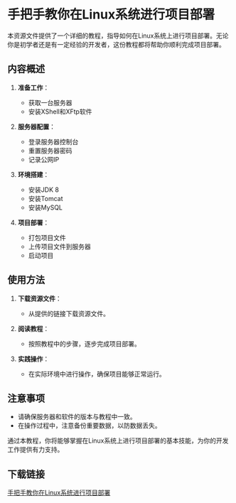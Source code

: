 # 手把手教你在Linux系统进行项目部署

本资源文件提供了一个详细的教程，指导如何在Linux系统上进行项目部署。无论你是初学者还是有一定经验的开发者，这份教程都将帮助你顺利完成项目部署。

## 内容概述

1. **准备工作**：
   - 获取一台服务器
   - 安装XShell和XFtp软件

2. **服务器配置**：
   - 登录服务器控制台
   - 重置服务器密码
   - 记录公网IP

3. **环境搭建**：
   - 安装JDK 8
   - 安装Tomcat
   - 安装MySQL

4. **项目部署**：
   - 打包项目文件
   - 上传项目文件到服务器
   - 启动项目

## 使用方法

1. **下载资源文件**：
   - 从提供的链接下载资源文件。

2. **阅读教程**：
   - 按照教程中的步骤，逐步完成项目部署。

3. **实践操作**：
   - 在实际环境中进行操作，确保项目能够正常运行。

## 注意事项

- 请确保服务器和软件的版本与教程中一致。
- 在操作过程中，注意备份重要数据，以防数据丢失。

通过本教程，你将能够掌握在Linux系统上进行项目部署的基本技能，为你的开发工作提供有力支持。

## 下载链接

[手把手教你在Linux系统进行项目部署](https://pan.quark.cn/s/ad04b153dd07)